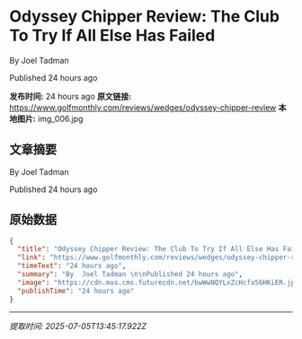 # Odyssey Chipper Review: The Club To Try If All Else Has Failed









By  Joel Tadman 

Published 24 hours ago

**发布时间:** 24 hours ago
**原文链接:** https://www.golfmonthly.com/reviews/wedges/odyssey-chipper-review
**本地图片:** img_006.jpg

## 文章摘要

By  Joel Tadman 

Published 24 hours ago

## 原始数据

```json
{
  "title": "Odyssey Chipper Review: The Club To Try If All Else Has Failed\n\n\n\n\n\n\n\n\n\nBy  Joel Tadman \n\nPublished 24 hours ago",
  "link": "https://www.golfmonthly.com/reviews/wedges/odyssey-chipper-review",
  "timeText": "24 hours ago",
  "summary": "By  Joel Tadman \n\nPublished 24 hours ago",
  "image": "https://cdn.mos.cms.futurecdn.net/bwWwNQYLxZcHcfa56HKiER.jpg",
  "publishTime": "24 hours ago"
}
```

---
*提取时间: 2025-07-05T13:45:17.922Z*
